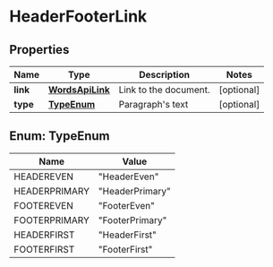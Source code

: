 
# HeaderFooterLink

## Properties
Name | Type | Description | Notes
------------ | ------------- | ------------- | -------------
**link** | [**WordsApiLink**](WordsApiLink.md) | Link to the document. |  [optional]
**type** | [**TypeEnum**](#TypeEnum) | Paragraph&#39;s text |  [optional]


<a name="TypeEnum"></a>
## Enum: TypeEnum
Name | Value
---- | -----
HEADEREVEN | &quot;HeaderEven&quot;
HEADERPRIMARY | &quot;HeaderPrimary&quot;
FOOTEREVEN | &quot;FooterEven&quot;
FOOTERPRIMARY | &quot;FooterPrimary&quot;
HEADERFIRST | &quot;HeaderFirst&quot;
FOOTERFIRST | &quot;FooterFirst&quot;



